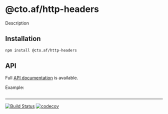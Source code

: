 # @cto.af/http-headers

Description

## Installation

```sh
npm install @cto.af/http-headers
```

## API

Full [API documentation](http://cto-af.github.io/http-headers/) is available.

Example:

```js
```

---
[![Build Status](https://github.com/cto-af/http-headers/workflows/Tests/badge.svg)](https://github.com/cto-af/http-headers/actions?query=workflow%3ATests)
[![codecov](https://codecov.io/gh/cto-af/http-headers/branch/main/graph/badge.svg?token=N7B7YLIDM4)](https://codecov.io/gh/cto-af/http-headers)
